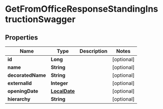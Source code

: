 
# GetFromOfficeResponseStandingInstructionSwagger

## Properties
Name | Type | Description | Notes
------------ | ------------- | ------------- | -------------
**id** | **Long** |  |  [optional]
**name** | **String** |  |  [optional]
**decoratedName** | **String** |  |  [optional]
**externalId** | **Integer** |  |  [optional]
**openingDate** | [**LocalDate**](LocalDate.md) |  |  [optional]
**hierarchy** | **String** |  |  [optional]



